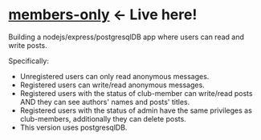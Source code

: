 # <a href="https://members-only-postgresql.adaptable.app/">members-only</a> <- Live here!

Building a nodejs/express/postgresqlDB app where users can read and write posts.

Specifically:

- Unregistered users can only read anonymous messages.
- Registered users can write/read anonymous messages.
- Registered users with the status of club-member can write/read posts AND they can see authors' names and posts' titles.
- Registered users with the status of admin have the same privileges as club-members, additionally they can delete posts.
- This version uses postgresqlDB.
